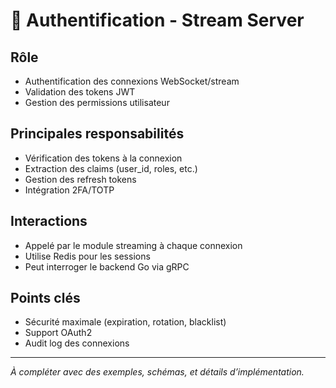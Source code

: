 # 🔐 Authentification - Stream Server

## Rôle
- Authentification des connexions WebSocket/stream
- Validation des tokens JWT
- Gestion des permissions utilisateur

## Principales responsabilités
- Vérification des tokens à la connexion
- Extraction des claims (user_id, roles, etc.)
- Gestion des refresh tokens
- Intégration 2FA/TOTP

## Interactions
- Appelé par le module streaming à chaque connexion
- Utilise Redis pour les sessions
- Peut interroger le backend Go via gRPC

## Points clés
- Sécurité maximale (expiration, rotation, blacklist)
- Support OAuth2
- Audit log des connexions

---

*À compléter avec des exemples, schémas, et détails d’implémentation.* 